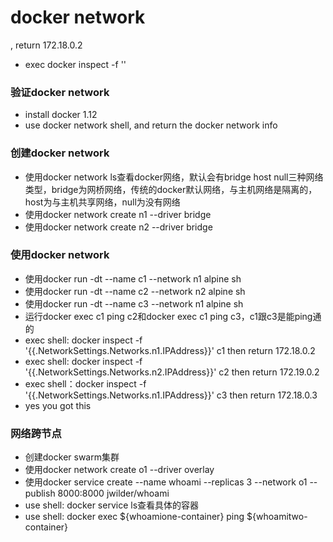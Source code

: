 # docker network
, return 172.18.0.2
- exec docker inspect -f ''
### 验证docker network
- install docker 1.12
- use docker network shell, and return the docker network info

### 创建docker network
- 使用docker network ls查看docker网络，默认会有bridge host null三种网络类型，bridge为网桥网络，传统的docker默认网络，与主机网络是隔离的，host为与主机共享网络，null为没有网络
- 使用docker network create n1 --driver bridge
- 使用docker network create n2 --driver bridge

### 使用docker network
- 使用docker run -dt --name c1 --network n1 alpine sh
- 使用docker run -dt --name c2 --network n2 alpine sh
- 使用docker run -dt --name c3 --network n1 alpine sh
- 运行docker exec c1 ping c2和docker exec c1 ping c3，c1跟c3是能ping通的
- exec shell: docker inspect -f '{{.NetworkSettings.Networks.n1.IPAddress}}' c1 then return 172.18.0.2
- exec shell: docker inspect -f '{{.NetworkSettings.Networks.n2.IPAddress}}' c2 then return 172.19.0.2
- exec shell：docker inspect -f '{{.NetworkSettings.Networks.n1.IPAddress}}' c3 then return 172.18.0.3
- yes you got this

### 网络跨节点
- 创建docker swarm集群
- 使用docker network create o1 --driver overlay 
- 使用docker service create --name whoami --replicas 3 --network o1 --publish 8000:8000 jwilder/whoami
- use shell: docker service ls查看具体的容器
- use shell: docker exec ${whoamione-container} ping ${whoamitwo-container}
